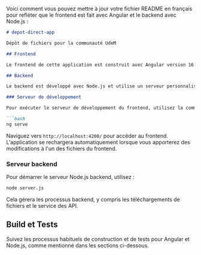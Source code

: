 Voici comment vous pouvez mettre à jour votre fichier README en français pour refléter que le frontend est fait avec Angular et le backend avec Node.js :

```markdown
# depot-direct-app

Dépôt de fichiers pour la communauté UdeM

## Frontend

Le frontend de cette application est construit avec Angular version 16.2.1. Il fournit une interface conviviale pour le téléchargement de fichiers et d'autres fonctionnalités.

## Backend

Le backend est développé avec Node.js et utilise un serveur personnalisé pour gérer les requêtes API et les téléchargements de fichiers.

### Serveur de développement

Pour exécuter le serveur de développement du frontend, utilisez la commande suivante :

```bash
ng serve
```

Naviguez vers `http://localhost:4200/` pour accéder au frontend. L'application se rechargera automatiquement lorsque vous apporterez des modifications à l'un des fichiers du frontend.

### Serveur backend

Pour démarrer le serveur Node.js backend, utilisez :

```bash
node server.js
```

Cela gérera les processus backend, y compris les téléchargements de fichiers et le service des API.

## Build et Tests

Suivez les processus habituels de construction et de tests pour Angular et Node.js, comme mentionné dans les sections ci-dessous.

